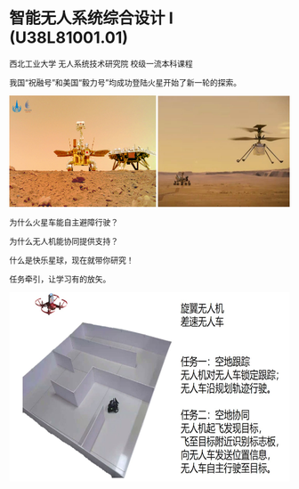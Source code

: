 # 智能无人系统综合设计 I (U38L81001.01)
西北工业大学 无人系统技术研究院 校级一流本科课程

我国“祝融号”和美国“毅力号”均成功登陆火星开始了新一轮的探索。

<div align=left><img src="https://github.com/cavayangtao/npurobocourse/blob/main/fig/mars.png" width="600" height="200"/></div>

为什么火星车能自主避障行驶？

为什么无人机能协同提供支持？

什么是快乐星球，现在就带你研究！

任务牵引，让学习有的放矢。

<div align=left><img src="https://github.com/cavayangtao/npurobocourse/blob/main/fig/tt.jpg" width="600" height="340"/></div>


